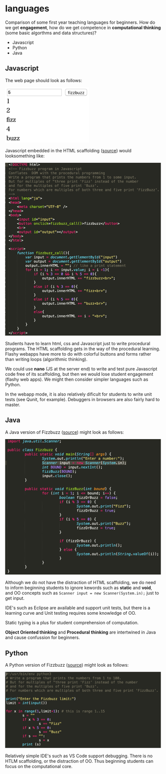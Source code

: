 # languages
Comparison of some first year teaching languages for beginners. How do we get **engagement**, how do we get competence in **computational thinking** (some basic algorthms and data structures)?

* Javascript
* Python 
* Java

## Javascript

The web page should look as follows:

![png](javascript/fizzbuzz.png)

Javascript embedded in the HTML scaffolding ([source](javascript/fizzbuzz.html)) would looksomething like:

![png](javascript/html.png)

Students have to learn html, css and Javascript just to write procedural programs. The HTML scaffolding gets in the way of the procedural learning. Flashy webapps have more to do with colorful buttons and forms rather than writing loops (algorithmic thinking). 

We could use **nano** (JS at the server end) to write and test pure Javascript code free of its scaffolding, but then we would lose student engagement (flashy web apps). We might then consider simpler languages such as Python. 

In the webapp mode, it is also relatively dificult for students to write unit tests (see Qunit, for example). Debuggers in browsers are also fairly hard to master.

## Java

A Java version of Fizzbuzz ([source](java/Fizzbuzz.java))  might look as follows:

![png](Java/java.png)

Although we do not have the distraction of HTML scaffolding, we do need to inform beginning students to ignore kewords such as **static** and **void**, and OO concepts such as `Scanner input = new Scanner(System.in);` just to get input.

IDE's such as Eclipse are available and support unit tests, but there is a learning curve and Unit testing requires some knowledge of OO. 

Static typing is a plus for student comprehension of computation.

**Object Oriented thinking** and **Procedural thinking** are intertwined in Java and cause confussion for beginners.

## Python

A Python version of Fizzbuzz ([source](Python/fizzbuzz.py))  might look as follows:

![png](Python/python.png)

Relatively simple IDE's such as VS Code support debugging. There is no HTLM scaffolding, or the distraction of OO. Thus beginning students can focus on the computational core.






